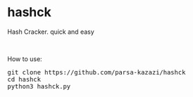 # hashck
<p>Hash Cracker. quick and easy</p>
<br>
<p>How to use:</p>
<pre>
git clone https://github.com/parsa-kazazi/hashck
cd hashck
python3 hashck.py
</pre>
